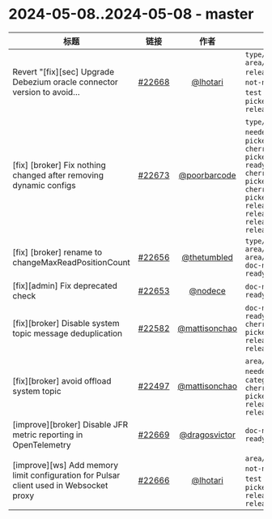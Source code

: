 # 2024-05-08..2024-05-08 - master
| 标题 | 链接 | 作者 | 标签 |
| - | :--: | :--: | - |
| Revert "[fix][sec] Upgrade Debezium oracle connector version to avoid… | [#22668](https://github.com/apache/pulsar/pull/22668) | [@lhotari](https://github.com/lhotari) | `type/bug` `area/function` `release/blocker` `doc-not-needed` `ready-to-test` `cherry-picked/branch-3.2` `release/3.3.0`  | 
| [fix] [broker] Fix nothing changed after removing dynamic configs | [#22673](https://github.com/apache/pulsar/pull/22673) | [@poorbarcode](https://github.com/poorbarcode) | `type/bug` `doc-not-needed` `cherry-picked/branch-2.10` `cherry-picked/branch-2.11` `ready-to-test` `cherry-picked/branch-3.0` `cherry-picked/branch-3.2` `release/2.10.7` `release/2.11.5` `release/3.2.3` `release/3.0.5`  | 
| [fix] [broker] rename to changeMaxReadPositionCount | [#22656](https://github.com/apache/pulsar/pull/22656) | [@thetumbled](https://github.com/thetumbled) | `type/cleanup` `area/broker` `area/transaction` `doc-not-needed` `ready-to-test`  | 
| [fix][admin] Fix deprecated check | [#22653](https://github.com/apache/pulsar/pull/22653) | [@nodece](https://github.com/nodece) | `doc-not-needed` `ready-to-test`  | 
| [fix][broker] Disable system topic message deduplication | [#22582](https://github.com/apache/pulsar/pull/22582) | [@mattisonchao](https://github.com/mattisonchao) | `doc-not-needed` `ready-to-test` `cherry-picked/branch-3.2` `release/3.2.3` `release/3.0.5`  | 
| [fix][broker] avoid offload system topic | [#22497](https://github.com/apache/pulsar/pull/22497) | [@mattisonchao](https://github.com/mattisonchao) | `area/broker` `doc-not-needed` `ready-to-test` `category/reliability` `cherry-picked/branch-3.2` `release/3.2.3` `release/3.0.5`  | 
| [improve][broker] Disable JFR metric reporting in OpenTelemetry | [#22669](https://github.com/apache/pulsar/pull/22669) | [@dragosvictor](https://github.com/dragosvictor) | `doc-not-needed` `ready-to-test`  | 
| [improve][ws] Add memory limit configuration for Pulsar client used in Websocket proxy | [#22666](https://github.com/apache/pulsar/pull/22666) | [@lhotari](https://github.com/lhotari) | `area/websocket` `doc-not-needed` `ready-to-test` `cherry-picked/branch-3.2` `release/3.2.3` `release/3.0.5`  | 
